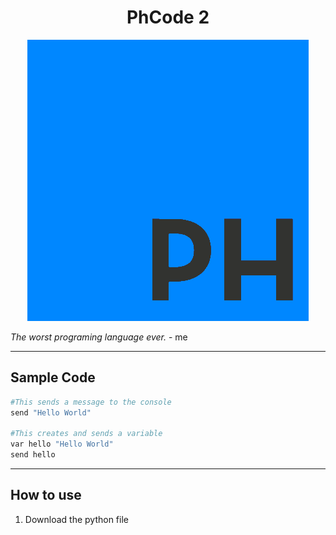 
<h1 align="center">PhCode 2</h1>

<p align="center">
    <img src="./images/PhCode-Logo.png" alt="Plagerised Logo"/>
</p>

*The worst programing language ever.* - me

---
## Sample Code

```python
#This sends a message to the console
send "Hello World"

#This creates and sends a variable
var hello "Hello World"
send hello
```

---

## How to use

1. Download the python file